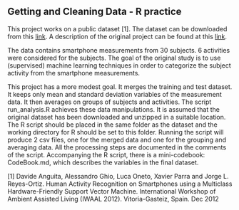 Getting and Cleaning Data - R practice
---

This project works on a public dataset [1]. The dataset can be downloaded from this [link](https://d396qusza40orc.cloudfront.net/getdata%2Fprojectfiles%2FUCI%20HAR%20Dataset.zip). A description of the original project can be found at this [link](http://archive.ics.uci.edu/ml/datasets/Human+Activity+Recognition+Using+Smartphones).

The data contains smartphone measurements from 30 subjects. 6 activities were considered for the subjects. The goal of the original study is to use (supervised) machine learning techniques in order to categorize the subject activity from the smartphone measurements.

This project has a more modest goal. It merges the training and test dataset. It keeps only mean and standard deviation variables of the measurement data. It then averages on groups of subjects and activities. The script run_analysis.R achieves these data manipulations. It is assumed that the original dataset has been downloaded and unzipped in a suitable location. The R script should be placed in the same folder as the dataset and the working directory for R should be set to this folder. Running the script will produce 2 csv files, one for the merged data and one for the grouping and averaging data. All the processing steps are documented in the comments of the script. Accompanying the R script, there is a mini-codebook: CodeBook.md, which describes the variables in the final dataset.


[1] Davide Anguita, Alessandro Ghio, Luca Oneto, Xavier Parra and Jorge L. Reyes-Ortiz. Human Activity Recognition on Smartphones using a Multiclass Hardware-Friendly Support Vector Machine. International Workshop of Ambient Assisted Living (IWAAL 2012). Vitoria-Gasteiz, Spain. Dec 2012
